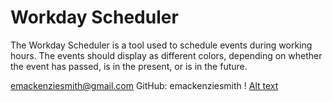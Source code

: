 # Workday Scheduler

The Workday Scheduler is a tool used to schedule events during working hours. The events should display as different colors, depending on whether the event has passed, is in the present, or is in the future. 

emackenziesmith@gmail.com
GitHub: emackenziesmith
! [Alt text](./assets.image.png?raw=true "Application Screenshot")